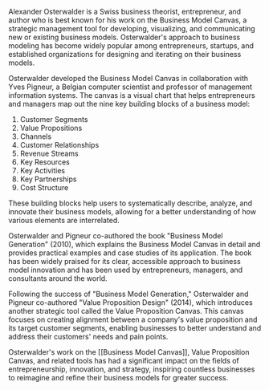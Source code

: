 Alexander Osterwalder is a Swiss business theorist, entrepreneur, and author who is best known for his work on the Business Model Canvas, a strategic management tool for developing, visualizing, and communicating new or existing business models. Osterwalder's approach to business modeling has become widely popular among entrepreneurs, startups, and established organizations for designing and iterating on their business models.

Osterwalder developed the Business Model Canvas in collaboration with Yves Pigneur, a Belgian computer scientist and professor of management information systems. The canvas is a visual chart that helps entrepreneurs and managers map out the nine key building blocks of a business model:

1. Customer Segments
2. Value Propositions
3. Channels
4. Customer Relationships
5. Revenue Streams
6. Key Resources
7. Key Activities
8. Key Partnerships
9. Cost Structure

These building blocks help users to systematically describe, analyze, and innovate their business models, allowing for a better understanding of how various elements are interrelated.

Osterwalder and Pigneur co-authored the book "Business Model Generation" (2010), which explains the Business Model Canvas in detail and provides practical examples and case studies of its application. The book has been widely praised for its clear, accessible approach to business model innovation and has been used by entrepreneurs, managers, and consultants around the world.

Following the success of "Business Model Generation," Osterwalder and Pigneur co-authored "Value Proposition Design" (2014), which introduces another strategic tool called the Value Proposition Canvas. This canvas focuses on creating alignment between a company's value proposition and its target customer segments, enabling businesses to better understand and address their customers' needs and pain points.

Osterwalder's work on the [[Business Model Canvas]], Value Proposition Canvas, and related tools has had a significant impact on the fields of entrepreneurship, innovation, and strategy, inspiring countless businesses to reimagine and refine their business models for greater success.

